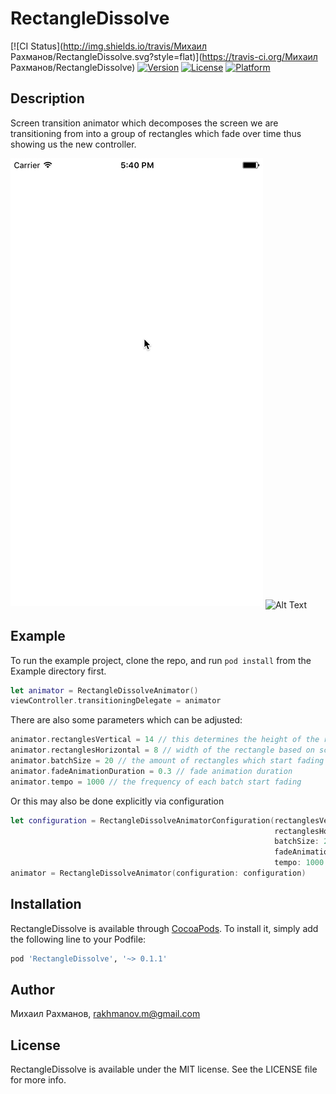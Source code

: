 # RectangleDissolve

[![CI Status](http://img.shields.io/travis/Михаил Рахманов/RectangleDissolve.svg?style=flat)](https://travis-ci.org/Михаил Рахманов/RectangleDissolve)
[![Version](https://img.shields.io/cocoapods/v/RectangleDissolve.svg?style=flat)](http://cocoapods.org/pods/RectangleDissolve)
[![License](https://img.shields.io/cocoapods/l/RectangleDissolve.svg?style=flat)](http://cocoapods.org/pods/RectangleDissolve)
[![Platform](https://img.shields.io/cocoapods/p/RectangleDissolve.svg?style=flat)](http://cocoapods.org/pods/RectangleDissolve)

## Description

Screen transition animator which decomposes the screen we are transitioning from into a group of rectangles which fade over time thus showing us the new controller.

![Alt Text](https://github.com/mcrakhman/FilesRepository/blob/master/blackwhitetransition.gif)
![Alt Text](https://github.com/mcrakhman/FilesRepository/blob/master/psychtransition.gif)

## Example

To run the example project, clone the repo, and run `pod install` from the Example directory first.

```swift
let animator = RectangleDissolveAnimator()
viewController.transitioningDelegate = animator
```

There are also some parameters which can be adjusted: 

```swift
animator.rectanglesVertical = 14 // this determines the height of the rectangle based on screen height
animator.rectanglesHorizontal = 8 // width of the rectangle based on screen width
animator.batchSize = 20 // the amount of rectangles which start fading at the same time
animator.fadeAnimationDuration = 0.3 // fade animation duration
animator.tempo = 1000 // the frequency of each batch start fading
```

Or this may also be done explicitly via configuration

```swift
let configuration = RectangleDissolveAnimatorConfiguration(rectanglesVertical: 14,
                                                           rectanglesHorizontal: 8,
                                                           batchSize: 20,
                                                           fadeAnimationDuration: 0.3,
                                                           tempo: 1000.0)
animator = RectangleDissolveAnimator(configuration: configuration)
```


## Installation

RectangleDissolve is available through [CocoaPods](http://cocoapods.org). To install
it, simply add the following line to your Podfile:

```ruby
pod 'RectangleDissolve', '~> 0.1.1'
```
##  

## Author

Михаил Рахманов, rakhmanov.m@gmail.com

## License

RectangleDissolve is available under the MIT license. See the LICENSE file for more info.
